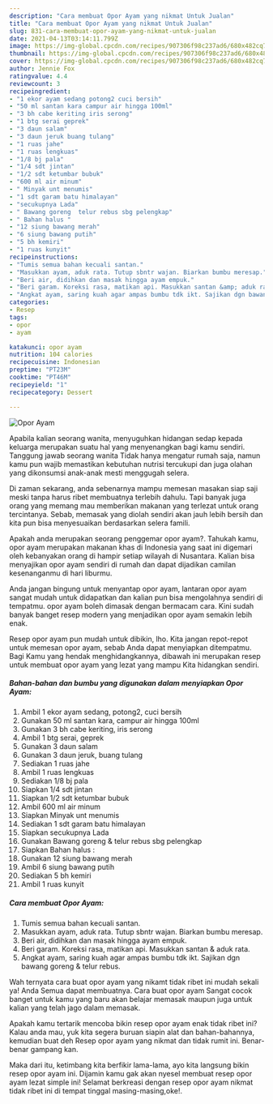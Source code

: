 ```yaml
---
description: "Cara membuat Opor Ayam yang nikmat Untuk Jualan"
title: "Cara membuat Opor Ayam yang nikmat Untuk Jualan"
slug: 831-cara-membuat-opor-ayam-yang-nikmat-untuk-jualan
date: 2021-04-13T03:14:11.799Z
image: https://img-global.cpcdn.com/recipes/907306f98c237ad6/680x482cq70/opor-ayam-foto-resep-utama.jpg
thumbnail: https://img-global.cpcdn.com/recipes/907306f98c237ad6/680x482cq70/opor-ayam-foto-resep-utama.jpg
cover: https://img-global.cpcdn.com/recipes/907306f98c237ad6/680x482cq70/opor-ayam-foto-resep-utama.jpg
author: Jennie Fox
ratingvalue: 4.4
reviewcount: 3
recipeingredient:
- "1 ekor ayam sedang potong2 cuci bersih"
- "50 ml santan kara campur air hingga 100ml"
- "3 bh cabe keriting iris serong"
- "1 btg serai geprek"
- "3 daun salam"
- "3 daun jeruk buang tulang"
- "1 ruas jahe"
- "1 ruas lengkuas"
- "1/8 bj pala"
- "1/4 sdt jintan"
- "1/2 sdt ketumbar bubuk"
- "600 ml air minum"
- " Minyak unt menumis"
- "1 sdt garam batu himalayan"
- "secukupnya Lada"
- " Bawang goreng  telur rebus sbg pelengkap"
- " Bahan halus "
- "12 siung bawang merah"
- "6 siung bawang putih"
- "5 bh kemiri"
- "1 ruas kunyit"
recipeinstructions:
- "Tumis semua bahan kecuali santan."
- "Masukkan ayam, aduk rata. Tutup sbntr wajan. Biarkan bumbu meresap."
- "Beri air, didihkan dan masak hingga ayam empuk."
- "Beri garam. Koreksi rasa, matikan api. Masukkan santan &amp; aduk rata."
- "Angkat ayam, saring kuah agar ampas bumbu tdk ikt. Sajikan dgn bawang goreng &amp; telur rebus."
categories:
- Resep
tags:
- opor
- ayam

katakunci: opor ayam 
nutrition: 104 calories
recipecuisine: Indonesian
preptime: "PT23M"
cooktime: "PT46M"
recipeyield: "1"
recipecategory: Dessert

---
```



![Opor Ayam](https://img-global.cpcdn.com/recipes/907306f98c237ad6/680x482cq70/opor-ayam-foto-resep-utama.jpg)

Apabila kalian seorang wanita, menyuguhkan hidangan sedap kepada keluarga merupakan suatu hal yang menyenangkan bagi kamu sendiri. Tanggung jawab seorang  wanita Tidak hanya mengatur rumah saja, namun kamu pun wajib memastikan kebutuhan nutrisi tercukupi dan juga olahan yang dikonsumsi anak-anak mesti menggugah selera.

Di zaman  sekarang, anda sebenarnya mampu memesan masakan siap saji meski tanpa harus ribet membuatnya terlebih dahulu. Tapi banyak juga orang yang memang mau memberikan makanan yang terlezat untuk orang tercintanya. Sebab, memasak yang diolah sendiri akan jauh lebih bersih dan kita pun bisa menyesuaikan berdasarkan selera famili. 



Apakah anda merupakan seorang penggemar opor ayam?. Tahukah kamu, opor ayam merupakan makanan khas di Indonesia yang saat ini digemari oleh kebanyakan orang di hampir setiap wilayah di Nusantara. Kalian bisa menyajikan opor ayam sendiri di rumah dan dapat dijadikan camilan kesenanganmu di hari liburmu.

Anda jangan bingung untuk menyantap opor ayam, lantaran opor ayam sangat mudah untuk didapatkan dan kalian pun bisa mengolahnya sendiri di tempatmu. opor ayam boleh dimasak dengan bermacam cara. Kini sudah banyak banget resep modern yang menjadikan opor ayam semakin lebih enak.

Resep opor ayam pun mudah untuk dibikin, lho. Kita jangan repot-repot untuk memesan opor ayam, sebab Anda dapat menyiapkan ditempatmu. Bagi Kamu yang hendak menghidangkannya, dibawah ini merupakan resep untuk membuat opor ayam yang lezat yang mampu Kita hidangkan sendiri.

<!--inarticleads1-->

##### Bahan-bahan dan bumbu yang digunakan dalam menyiapkan Opor Ayam:

1. Ambil 1 ekor ayam sedang, potong2, cuci bersih
1. Gunakan 50 ml santan kara, campur air hingga 100ml
1. Gunakan 3 bh cabe keriting, iris serong
1. Ambil 1 btg serai, geprek
1. Gunakan 3 daun salam
1. Gunakan 3 daun jeruk, buang tulang
1. Sediakan 1 ruas jahe
1. Ambil 1 ruas lengkuas
1. Sediakan 1/8 bj pala
1. Siapkan 1/4 sdt jintan
1. Siapkan 1/2 sdt ketumbar bubuk
1. Ambil 600 ml air minum
1. Siapkan  Minyak unt menumis
1. Sediakan 1 sdt garam batu himalayan
1. Siapkan secukupnya Lada
1. Gunakan  Bawang goreng &amp; telur rebus sbg pelengkap
1. Siapkan  Bahan halus :
1. Gunakan 12 siung bawang merah
1. Ambil 6 siung bawang putih
1. Sediakan 5 bh kemiri
1. Ambil 1 ruas kunyit




<!--inarticleads2-->

##### Cara membuat Opor Ayam:

1. Tumis semua bahan kecuali santan.
1. Masukkan ayam, aduk rata. Tutup sbntr wajan. Biarkan bumbu meresap.
1. Beri air, didihkan dan masak hingga ayam empuk.
1. Beri garam. Koreksi rasa, matikan api. Masukkan santan &amp; aduk rata.
1. Angkat ayam, saring kuah agar ampas bumbu tdk ikt. Sajikan dgn bawang goreng &amp; telur rebus.




Wah ternyata cara buat opor ayam yang nikamt tidak ribet ini mudah sekali ya! Anda Semua dapat membuatnya. Cara buat opor ayam Sangat cocok banget untuk kamu yang baru akan belajar memasak maupun juga untuk kalian yang telah jago dalam memasak.

Apakah kamu tertarik mencoba bikin resep opor ayam enak tidak ribet ini? Kalau anda mau, yuk kita segera buruan siapin alat dan bahan-bahannya, kemudian buat deh Resep opor ayam yang nikmat dan tidak rumit ini. Benar-benar gampang kan. 

Maka dari itu, ketimbang kita berfikir lama-lama, ayo kita langsung bikin resep opor ayam ini. Dijamin kamu gak akan nyesel membuat resep opor ayam lezat simple ini! Selamat berkreasi dengan resep opor ayam nikmat tidak ribet ini di tempat tinggal masing-masing,oke!.

